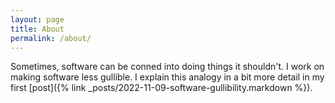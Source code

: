 ```yaml
---
layout: page
title: About
permalink: /about/
---
```


Sometimes, software can be conned into doing things it shouldn't.  I work on making software less gullible.  I explain this analogy in a bit more detail in my first [post]({% link _posts/2022-11-09-software-gullibility.markdown %}).

